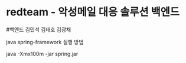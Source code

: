 # redteam - 악성메일 대응 솔루션 백엔드

#백엔드
김민석
김태호
김광채



java spring-framework 실행 방법

java -Xmx100m -jar spring.jar

